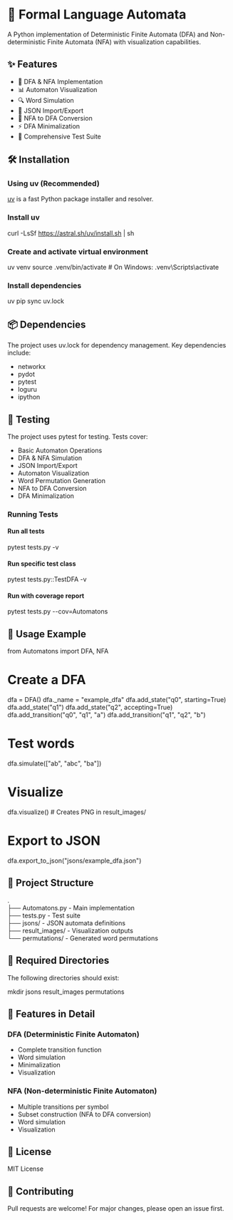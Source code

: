 # 🤖 Formal Language Automata

A Python implementation of Deterministic Finite Automata (DFA) and Non-deterministic Finite Automata (NFA) with visualization capabilities.

## ✨ Features

- 🔄 DFA & NFA Implementation
- 📊 Automaton Visualization
- 🔍 Word Simulation
- 💾 JSON Import/Export
- 🔄 NFA to DFA Conversion
- ⚡ DFA Minimalization
- 🧪 Comprehensive Test Suite

## 🛠️ Installation

### Using uv (Recommended)

[uv](https://github.com/astral-sh/uv) is a fast Python package installer and resolver.

### Install uv
curl -LsSf https://astral.sh/uv/install.sh | sh

### Create and activate virtual environment
uv venv
source .venv/bin/activate  # On Windows: .venv\Scripts\activate

### Install dependencies
uv pip sync uv.lock

## 📦 Dependencies

The project uses uv.lock for dependency management. Key dependencies include:

- networkx
- pydot  
- pytest
- loguru
- ipython

## 🧪 Testing

The project uses pytest for testing. Tests cover:
- Basic Automaton Operations
- DFA & NFA Simulation
- JSON Import/Export
- Automaton Visualization
- Word Permutation Generation
- NFA to DFA Conversion
- DFA Minimalization

### Running Tests

#### Run all tests
pytest tests.py -v

#### Run specific test class
pytest tests.py::TestDFA -v

#### Run with coverage report
pytest tests.py --cov=Automatons

## 📝 Usage Example

from Automatons import DFA, NFA

# Create a DFA
dfa = DFA()
dfa._name = "example_dfa"
dfa.add_state("q0", starting=True)
dfa.add_state("q1")
dfa.add_state("q2", accepting=True)
dfa.add_transition("q0", "q1", "a")
dfa.add_transition("q1", "q2", "b")

# Test words
dfa.simulate(["ab", "abc", "ba"])

# Visualize
dfa.visualize()  # Creates PNG in result_images/

# Export to JSON
dfa.export_to_json("jsons/example_dfa.json")

## 📁 Project Structure

. <br>
├── Automatons.py - Main implementation <br>
├── tests.py - Test suite <br>
├── jsons/ - JSON automata definitions <br>
├── result_images/ - Visualization outputs <br>
└── permutations/ - Generated word permutations <br>

## 🔧 Required Directories

The following directories should exist:

mkdir jsons result_images permutations

## 🎯 Features in Detail

### DFA (Deterministic Finite Automaton)
- Complete transition function
- Word simulation
- Minimalization
- Visualization

### NFA (Non-deterministic Finite Automaton)
- Multiple transitions per symbol
- Subset construction (NFA to DFA conversion)
- Word simulation
- Visualization

## 📄 License

MIT License

## 🤝 Contributing

Pull requests are welcome! For major changes, please open an issue first.